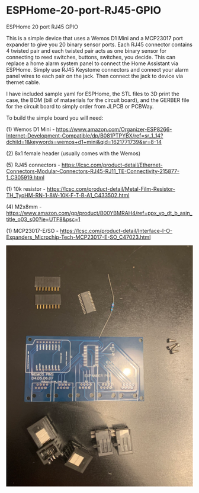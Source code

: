 # ESPHome-20-port-RJ45-GPIO
ESPHome 20 port RJ45 GPIO

This is a simple device that uses a Wemos D1 Mini and a MCP23017 port expander to give you 20 binary sensor ports.  Each RJ45 connector contains 4 twisted pair and each twisted pair acts as one binary sensor for connecting to reed switches, buttons, switches, you decide.  This can replace a home alarm system panel to connect the Home Assistant via ESPHome.  Simply use RJ45 Keystome connectors and connect your alarm panel wires to each pair on the jack.  Then connect the jack to device via thernet cable. 

I have included sample yaml for ESPHome, the STL files to 3D print the case, the BOM (bill of mataerials for the circuit board), and the GERBER file for the circuit board to simply order from JLPCB or PCBWay.

To build the simple board you will need:

(1) Wemos D1 Mini - https://www.amazon.com/Organizer-ESP8266-Internet-Development-Compatible/dp/B081PTPYBX/ref=sr_1_14?dchild=1&keywords=wemos+d1+mini&qid=1621771739&sr=8-14

(2) 8x1 female header (usually comes with the Wemos)

(5) RJ45 connectors - https://lcsc.com/product-detail/Ethernet-Connectors-Modular-Connectors-RJ45-RJ11_TE-Connectivity-215877-1_C305919.html

(1) 10k resistor - https://lcsc.com/product-detail/Metal-Film-Resistor-TH_TyoHM-RN-1-8W-10K-F-T-B-A1_C433502.html

(4) M2x8mm - https://www.amazon.com/gp/product/B00YBMRAH4/ref=ppx_yo_dt_b_asin_title_o03_s00?ie=UTF8&psc=1

(1) MCP23017-E/SO - https://lcsc.com/product-detail/Interface-I-O-Expanders_Microchip-Tech-MCP23017-E-SO_C47023.html

![GitHub Logo](https://github.com/logichousepcb/ESPHome-20-port-RJ45-GPIO/blob/main/20_PORT-WEMOS-PARTS.PNG)

